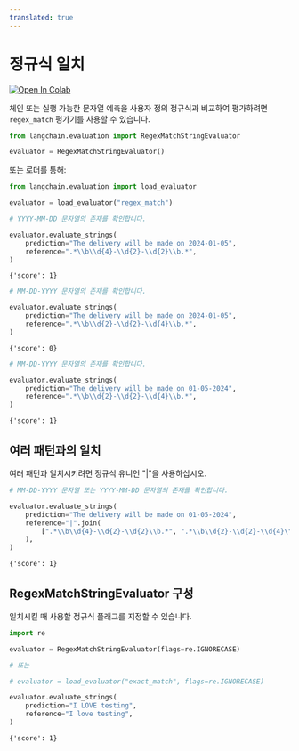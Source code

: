 ```yaml
---
translated: true
---
```


# 정규식 일치

[![Open In Colab](https://colab.research.google.com/assets/colab-badge.svg)](https://colab.research.google.com/github/langchain-ai/langchain/blob/master/docs/docs/guides/evaluation/string/regex_match.ipynb)

체인 또는 실행 가능한 문자열 예측을 사용자 정의 정규식과 비교하여 평가하려면 `regex_match` 평가기를 사용할 수 있습니다.

```python
from langchain.evaluation import RegexMatchStringEvaluator

evaluator = RegexMatchStringEvaluator()
```

또는 로더를 통해:

```python
from langchain.evaluation import load_evaluator

evaluator = load_evaluator("regex_match")
```

```python
# YYYY-MM-DD 문자열의 존재를 확인합니다.

evaluator.evaluate_strings(
    prediction="The delivery will be made on 2024-01-05",
    reference=".*\\b\\d{4}-\\d{2}-\\d{2}\\b.*",
)
```

```output
{'score': 1}
```

```python
# MM-DD-YYYY 문자열의 존재를 확인합니다.

evaluator.evaluate_strings(
    prediction="The delivery will be made on 2024-01-05",
    reference=".*\\b\\d{2}-\\d{2}-\\d{4}\\b.*",
)
```

```output
{'score': 0}
```

```python
# MM-DD-YYYY 문자열의 존재를 확인합니다.

evaluator.evaluate_strings(
    prediction="The delivery will be made on 01-05-2024",
    reference=".*\\b\\d{2}-\\d{2}-\\d{4}\\b.*",
)
```

```output
{'score': 1}
```

## 여러 패턴과의 일치

여러 패턴과 일치시키려면 정규식 유니언 "|"을 사용하십시오.

```python
# MM-DD-YYYY 문자열 또는 YYYY-MM-DD 문자열의 존재를 확인합니다.

evaluator.evaluate_strings(
    prediction="The delivery will be made on 01-05-2024",
    reference="|".join(
        [".*\\b\\d{4}-\\d{2}-\\d{2}\\b.*", ".*\\b\\d{2}-\\d{2}-\\d{4}\\b.*"]
    ),
)
```

```output
{'score': 1}
```

## RegexMatchStringEvaluator 구성

일치시킬 때 사용할 정규식 플래그를 지정할 수 있습니다.

```python
import re

evaluator = RegexMatchStringEvaluator(flags=re.IGNORECASE)

# 또는

# evaluator = load_evaluator("exact_match", flags=re.IGNORECASE)

```

```python
evaluator.evaluate_strings(
    prediction="I LOVE testing",
    reference="I love testing",
)
```

```output
{'score': 1}
```